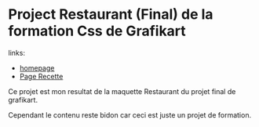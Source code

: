 # Project Restaurant (Final) de la formation Css de Grafikart

links: 
* [homepage](https://ritelg.github.io/tuto-restaurant-grafikart/index.html)
* [Page Recette](https://ritelg.github.io/tuto-restaurant-grafikart/recettes.html)

Ce projet est mon resultat de la maquette Restaurant du projet final de grafikart.

Cependant le contenu reste bidon car ceci est juste un projet de formation.
